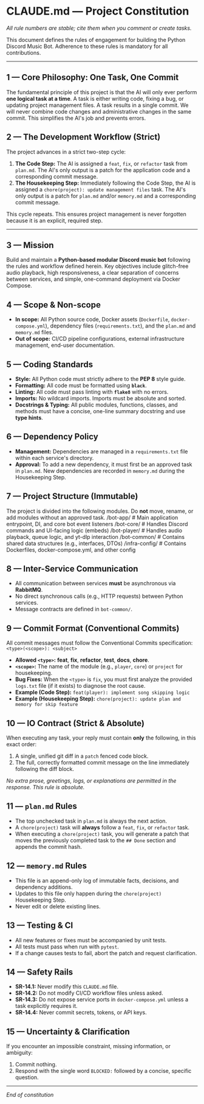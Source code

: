 # CLAUDE.md — Project Constitution
_All rule numbers are stable; cite them when you comment or create tasks._

This document defines the rules of engagement for building the Python Discord Music Bot. Adherence to these rules is mandatory for all contributions.

---

## 1 — Core Philosophy: One Task, One Commit
The fundamental principle of this project is that the AI will only ever perform **one logical task at a time**. A task is either writing code, fixing a bug, or updating project management files. A task results in a single commit. We will never combine code changes and administrative changes in the same commit. This simplifies the AI's job and prevents errors.

## 2 — The Development Workflow (Strict)
The project advances in a strict two-step cycle:

1.  **The Code Step:** The AI is assigned a `feat`, `fix`, or `refactor` task from `plan.md`. The AI's only output is a patch for the application code and a corresponding commit message.
2.  **The Housekeeping Step:** Immediately following the Code Step, the AI is assigned a `chore(project): update management files` task. The AI's only output is a patch for `plan.md` and/or `memory.md` and a corresponding commit message.

This cycle repeats. This ensures project management is never forgotten because it is an explicit, required step.

---

## 3 — Mission
Build and maintain a **Python-based modular Discord music bot** following the rules and workflow defined herein. Key objectives include glitch-free audio playback, high responsiveness, a clear separation of concerns between services, and simple, one-command deployment via Docker Compose.

## 4 — Scope & Non-scope
*   **In scope:** All Python source code, Docker assets (`Dockerfile`, `docker-compose.yml`), dependency files (`requirements.txt`), and the `plan.md` and `memory.md` files.
*   **Out of scope:** CI/CD pipeline configurations, external infrastructure management, end-user documentation.

## 5 — Coding Standards
*   **Style:** All Python code must strictly adhere to the **PEP 8** style guide.
*   **Formatting:** All code must be formatted using **`black`**.
*   **Linting:** All code must pass linting with **`flake8`** with no errors.
*   **Imports:** No wildcard imports. Imports must be absolute and sorted.
*   **Docstrings & Typing:** All public modules, functions, classes, and methods must have a concise, one-line summary docstring and use **type hints**.

## 6 — Dependency Policy
*   **Management:** Dependencies are managed in a `requirements.txt` file within each service's directory.
*   **Approval:** To add a new dependency, it must first be an approved task in `plan.md`. New dependencies are recorded in `memory.md` during the Housekeeping Step.

## 7 — Project Structure (Immutable)
The project is divided into the following modules. Do **not** move, rename, or add modules without an approved task.
/bot-app/ # Main application entrypoint, DI, and core bot event listeners
/bot-core/ # Handles Discord commands and UI-facing logic (embeds)
/bot-player/ # Handles audio playback, queue logic, and yt-dlp interaction
/bot-common/ # Contains shared data structures (e.g., interfaces, DTOs)
/infra-config/ # Contains Dockerfiles, docker-compose.yml, and other config


## 8 — Inter-Service Communication
*   All communication between services **must** be asynchronous via **RabbitMQ**.
*   No direct synchronous calls (e.g., HTTP requests) between Python services.
*   Message contracts are defined in `bot-common/`.

## 9 — Commit Format (Conventional Commits)
All commit messages must follow the Conventional Commits specification:
`<type>(<scope>): <subject>`

*   **Allowed `<type>`:** **feat**, **fix**, **refactor**, **test**, **docs**, **chore**.
*   **`<scope>`:** The name of the module (e.g., `player`, `core`) or `project` for housekeeping.
*   **Bug Fixes:** When the `<type>` is `fix`, you must first analyze the provided `logs.txt` file (if it exists) to diagnose the root cause.
*   **Example (Code Step):** `feat(player): implement song skipping logic`
*   **Example (Housekeeping Step):** `chore(project): update plan and memory for skip feature`

## 10 — IO Contract (Strict & Absolute)
When executing any task, your reply must contain **only** the following, in this exact order:
1.  A single, unified git diff in a `patch` fenced code block.
2.  The full, correctly formatted commit message on the line immediately following the diff block.

_No extra prose, greetings, logs, or explanations are permitted in the response. This rule is absolute._

## 11 — `plan.md` Rules
*   The top unchecked task in `plan.md` is always the next action.
*   A `chore(project)` task will **always** follow a `feat`, `fix`, or `refactor` task.
*   When executing a `chore(project)` task, you will generate a patch that moves the previously completed task to the `## Done` section and appends the commit hash.

## 12 — `memory.md` Rules
*   This file is an append-only log of immutable facts, decisions, and dependency additions.
*   Updates to this file only happen during the `chore(project)` Housekeeping Step.
*   Never edit or delete existing lines.

## 13 — Testing & CI
*   All new features or fixes must be accompanied by unit tests.
*   All tests must pass when run with `pytest`.
*   If a change causes tests to fail, abort the patch and request clarification.

## 14 — Safety Rails
*   **SR-14.1:** Never modify this `CLAUDE.md` file.
*   **SR-14.2:** Do not modify CI/CD workflow files unless asked.
*   **SR-14.3:** Do not expose service ports in `docker-compose.yml` unless a task explicitly requires it.
*   **SR-14.4:** Never commit secrets, tokens, or API keys.

## 15 — Uncertainty & Clarification
If you encounter an impossible constraint, missing information, or ambiguity:
1.  Commit nothing.
2.  Respond with the single word `BLOCKED:` followed by a concise, specific question.

---
_End of constitution_